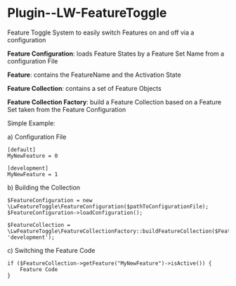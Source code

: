 Plugin--LW-FeatureToggle
========================

Feature Toggle System to easily switch Features on and off via a configuration

**Feature Configuration**: loads Feature States by a Feature Set Name from a configuration File

**Feature**: contains the FeatureName and the Activation State

**Feature Collection**: contains a set of Feature Objects

**Feature Collection Factory**: build a Feature Collection based on a Feature Set taken from the Feature Configuration


Simple Example:

a) Configuration File 

    [default]
    MyNewFeature = 0

    [development]
    MyNewFeature = 1

b) Building the Collection

    $FeatureConfiguration = new \LwFeatureToggle\FeatureConfiguration($pathToConfigurationFile);
    $FeatureConfiguration->loadConfiguration();

    $FeatureCollection = \LwFeatureToggle\FeatureCollectionFactory::buildFeatureCollection($FeatureConfiguration, 'development');


c) Switching the Feature Code

    if ($FeatureCollection->getFeature("MyNewFeature")->isActive()) {
        Feature Code
    }

